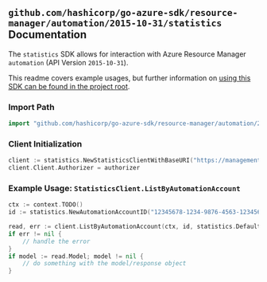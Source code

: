 
## `github.com/hashicorp/go-azure-sdk/resource-manager/automation/2015-10-31/statistics` Documentation

The `statistics` SDK allows for interaction with Azure Resource Manager `automation` (API Version `2015-10-31`).

This readme covers example usages, but further information on [using this SDK can be found in the project root](https://github.com/hashicorp/go-azure-sdk/tree/main/docs).

### Import Path

```go
import "github.com/hashicorp/go-azure-sdk/resource-manager/automation/2015-10-31/statistics"
```


### Client Initialization

```go
client := statistics.NewStatisticsClientWithBaseURI("https://management.azure.com")
client.Client.Authorizer = authorizer
```


### Example Usage: `StatisticsClient.ListByAutomationAccount`

```go
ctx := context.TODO()
id := statistics.NewAutomationAccountID("12345678-1234-9876-4563-123456789012", "example-resource-group", "automationAccountValue")

read, err := client.ListByAutomationAccount(ctx, id, statistics.DefaultListByAutomationAccountOperationOptions())
if err != nil {
	// handle the error
}
if model := read.Model; model != nil {
	// do something with the model/response object
}
```
